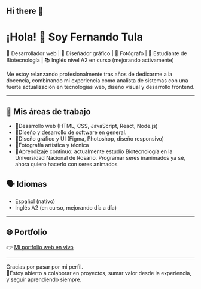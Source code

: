 ## Hi there 👋

# ¡Hola! 👋 Soy Fernando Tula

🧠 Desarrollador web | 🎨 Diseñador gráfico | 📸 Fotógrafo | 🧬 Estudiante de Biotecnología | 📚 Inglés nivel A2 en curso (mejorando activamente)

Me estoy relanzando profesionalmente tras años de dedicarme a la docencia, combinando mi experiencia como analista de sistemas con una fuerte actualización en tecnologías web, diseño visual y desarrollo frontend.

---

## 🚀 Mis áreas de trabajo

- 🔭Desarrollo web (HTML, CSS, JavaScript, React, Node.js)
- 🔭DIseño y desarrollo de software en general.
- 🔭Diseño gráfico y UI (Figma, Photoshop, diseño responsivo)
- 🔭Fotografía artística y técnica
- 🌱Aprendizaje continuo: actualmente estudio Biotecnología en la Universidad Nacional de Rosario. Programar seres inanimados ya sé, ahora quiero hacerlo con seres animados

## 🗣️ Idiomas

- Español (nativo)
- Inglés A2 (en curso, mejorando día a día)

---

## 🌐 Portfolio

👉 [Mi portfolio web en vivo](https://iitfernando.github.io/Relanzamiento/)

---

Gracias por pasar por mi perfil.  
👯Estoy abierto a colaborar en proyectos, sumar valor desde la experiencia, y seguir aprendiendo siempre.

<!--- 🔭 I’m currently working on ...
- 🌱 I’m currently learning ...
- 👯 I’m looking to collaborate on ...
- 🤔 I’m looking for help with ...
- 💬 Ask me about ...
- 📫 How to reach me: ...
- 😄 Pronouns: ...
- ⚡ Fun fact: ...
-->
